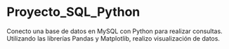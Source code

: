 # Proyecto_SQL_Python
Conecto una base de datos en MySQL con Python para realizar consultas. Utilizando las librerías Pandas y Matplotlib, realizo visualización de datos.
